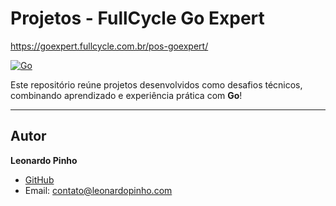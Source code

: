 # Projetos - FullCycle Go Expert
https://goexpert.fullcycle.com.br/pos-goexpert/

[![Go](https://img.shields.io/badge/go-1.22-informational?logo=go)](https://go.dev)

Este repositório reúne projetos desenvolvidos como desafios técnicos, combinando aprendizado e experiência prática com **Go**! 

---

## Autor

**Leonardo Pinho**
- [GitHub](github.com/leonardopinho)
- Email: [contato@leonardopinho.com](mailto:contato@leonardopinho.com)